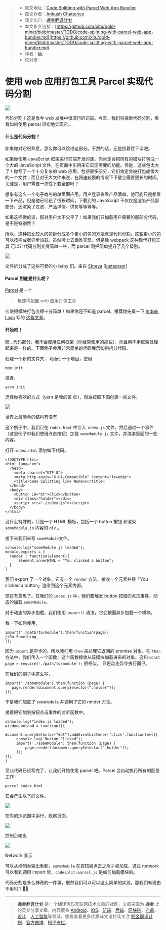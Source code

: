 > * 原文地址：[Code Splitting with Parcel Web App Bundler](https://hackernoon.com/code-splitting-with-parcel-web-app-bundler-fe06cc3a20da)
> * 原文作者：[Ankush Chatterjee](https://hackernoon.com/@ankushc?source=post_header_lockup)
> * 译文出自：[掘金翻译计划](https://github.com/xitu/gold-miner)
> * 本文永久链接：[https://github.com/xitu/gold-miner/blob/master/TODO/code-splitting-with-parcel-web-app-bundler.md](https://github.com/xitu/gold-miner/blob/master/TODO/code-splitting-with-parcel-web-app-bundler.md)
> * 译者：[kk](https://github.com/kangkai124)
> * 校对者：

# 使用 web 应用打包工具 Parcel 实现代码分割

![](https://cdn-images-1.medium.com/max/800/1*3Tp8OGHuIlun20JS84i7DA.gif)

代码分割！这是当今 web 发展中很流行的词语。今天，我们将探索代码分割，看看如何使用 parcel 轻松地实现它。

#### 什么是代码分割？

如果你对它很熟悉，那么你可以跳过这部分。不然的话，还是接着往下读吧。

如果你使用 JavaScript 框架进行前端开发的话，你肯定会把所有的模块打包成一个大的 JavaScript 文件，在页面中引用来它实现需要的功能。但是，这些包太大了！你写了一个十分复杂的 web 应用，包括很多部分，它们肯定会被打包成很大的一个文件；而且对于大文件来说，在网速较慢的情况下下载会需要更长的时间。关键是，用户需要一次性下载全部吗？

想象有这么一个电子商务的单页面应用。用户登录查看产品清单，他可能只是想看一下产品，但是他已经花了很长时间，下载到的 JavaScript 不仅仅是渲染产品那部分，还渲染了过滤、产品详情、供货等等等等。

如果这样做的话，那对用户太不公平了！如果我们只加载用户需要的那部分代码，是不是特别赞？

所以，这种把比较大的包拆分成多个更小的包的方法就是代码分割。这些更小的包可以按需或者异步加载。虽然听上去很难实现，但是像 webpack 这种现代打包工具 可以让代码分割变得简单一些，而 parcel 则把简单提升了几个级别。

![](https://cdn-images-1.medium.com/max/800/1*WKxqnQQJjn03TXiBM4TYfw.png)

文件拆分成了这些可爱的小 baby 们。来自 [Shreya](https://medium.com/@shreyawriteshere) [[Instagram](https://www.instagram.com/shreyadoodles/)]

#### Parcel 到底是什么呢？

[Parcel](https://parceljs.org/) 是一个

> 极速零配置 web 应用打包工具

它使得模块打包变得十分简单！如果你还不知道 parcel，推荐你先看一下 [Indrek Lasn](https://medium.com/@wesharehoodies) 写的 [这篇文章](https://medium.freecodecamp.org/all-you-need-to-know-about-parcel-dbe151b70082)。

#### 开始吧！

嗯...代码部分，我不会使用任何框架（你经常使用的那些），而且用不用框架处理起来是一样的。下面例子会用非常简单的代码展示如何拆分代码。

创建一个新的文件夹， `初始化` 一个项目，使用

```
npm init
```

或者，

```
yarn init
```

选择你喜欢的方式（yarn 是我的菜 😉），然后按照下图创建一些文件。

![](https://cdn-images-1.medium.com/max/800/1*oZy87TFDpGZYXf05uunBxA.png)

世界上最简单的结构有没有

这个例子中，我们只在 `index.html` 中引入 `index.js` 文件，然后通过一个事件（这里例子中我们使用点击按钮）加载 `someModule.js` 文件，并渲染里面的一些内容。

打开 `index.html` 添加如下代码。

```
<!DOCTYPE html>
<html lang="en">
  <head>
    <meta charset="UTF-8">
    <meta http-equiv="X-UA-Compatible" content="ie=edge">
    <title>Code Splitting like Humans</title>
  </head>
  <body>
    <button id="bt">Click</button>
    <div class="holder"></div>
    <script src="./index.js"></script>
  </body>
</html>
```

没什么特殊的，只是一个 HTML 模板，包括一个 button 按钮 和渲染 `someModule.js` 内容的 `div` 。

接下来我们来写 `someModule`文件。

```
console.log("someModule.js loaded");
module.exports = {
  render : function(element){
      element.innerHTML = "You clicked a button";
  }
}
```

我们 export 了一个对象，它有一个 `render` 方法，接收一个元素并将「You clicked a button」渲染到这个元素内部。

现在有意思了。在我们的 `index.js` 中，我们要触发 button 按钮的点击事件，动态的加载  `someModule`。

对于动态的异步加载，我们使用 `import()` 语法，它会按需异步加载一个模块。

看一下如何使用，

```
import('./path/to/module').then(function(page){
//Do Something
});
```

因为 `import` 是异步的，所以我们用 `then` 来处理它返回的 promise 对象。在 `then` 方法中，我们传入一个函数，这个函数接收从该模块加载进来的对象。这和 `const page = require('./path/to/module');` 很相似， 只是动态异步执行而已。

在我们的例子中这么写，

```
import('./someModule').then(function (page) {
   page.render(document.querySelector(".holder"));
});
```

于是我们加载了 `someModule` 并调用了它的 render 方法。

接着把它加到按钮点击事件的监听函数中。

```
console.log("index.js loaded");
window.onload = function(){
       document.querySelector("#bt").addEventListener('click',function(evt){
     console.log("Button Clicked");
     import('./someModule').then(function (page) {
         page.render(document.querySelector(".holder"));
     });
});
}
```

至此代码已经写完了，让我们开始使用 parcel 吧。Parcel 会自动执行所有的配置工作！

```
parcel index.html
```

它会产生以下的文件。

![](https://cdn-images-1.medium.com/max/800/1*NEtHUZA1zchHSsWuOqB6mQ.png)

在你的浏览器中运行，观察页面。

![](https://cdn-images-1.medium.com/max/800/1*RIhun_YTgvmtvHgeqKWNkw.png)

控制台输出

![](https://cdn-images-1.medium.com/max/800/1*kS4YO7jH-6sA49LuWs-lsA.png)

Network 显示

可以从控制台输出看到，`someModule` 在按钮被点击之后才被加载。通过 network 可以看到调用 import 后，`codesplit-parcel.js` 是如何加载模块的。

代码分割是多么神奇的一件事，既然我们可以可以这么简单的实现，那我们有理由不用吗？💞💞


---

> [掘金翻译计划](https://github.com/xitu/gold-miner) 是一个翻译优质互联网技术文章的社区，文章来源为 [掘金](https://juejin.im) 上的英文分享文章。内容覆盖 [Android](https://github.com/xitu/gold-miner#android)、[iOS](https://github.com/xitu/gold-miner#ios)、[前端](https://github.com/xitu/gold-miner#前端)、[后端](https://github.com/xitu/gold-miner#后端)、[区块链](https://github.com/xitu/gold-miner#区块链)、[产品](https://github.com/xitu/gold-miner#产品)、[设计](https://github.com/xitu/gold-miner#设计)、[人工智能](https://github.com/xitu/gold-miner#人工智能)等领域，想要查看更多优质译文请持续关注 [掘金翻译计划](https://github.com/xitu/gold-miner)、[官方微博](http://weibo.com/juejinfanyi)、[知乎专栏](https://zhuanlan.zhihu.com/juejinfanyi)。

